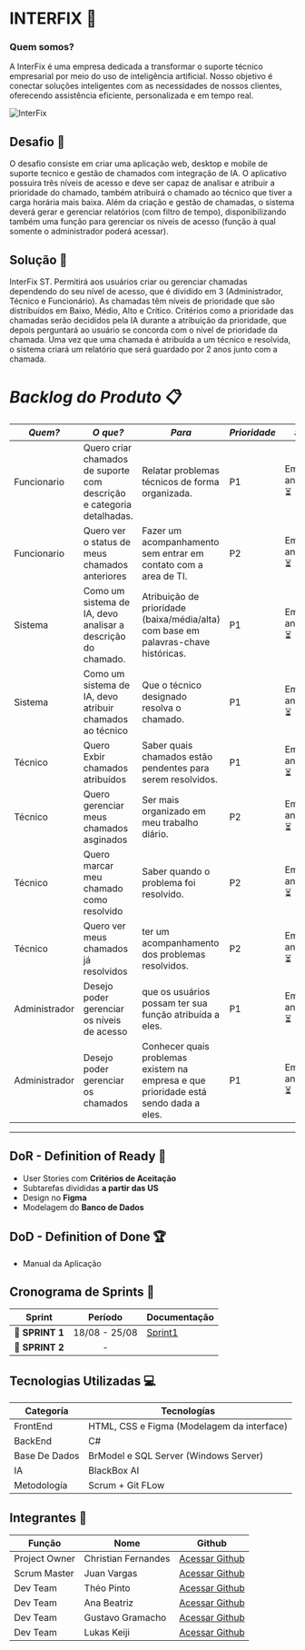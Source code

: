 ﻿# INTERFIX 🤖
 
### Quem somos?
A InterFix é uma empresa dedicada a transformar o suporte técnico empresarial por meio do uso de inteligência artificial. Nosso objetivo é conectar soluções inteligentes com as necessidades de nossos clientes, oferecendo assistência eficiente, personalizada e em tempo real.

![InterFix](https://github.com/user-attachments/assets/8aa8a096-88fa-4be4-952c-946d63ceed66)

## Desafio <a id="desafio"></a> 🏅

O desafio consiste em criar uma aplicação web, desktop e mobile de suporte tecnico e gestão de chamados com integração de IA. O aplicativo possuira três níveis de acesso e deve ser capaz de analisar e atribuir a prioridade do chamado, também atribuirá o chamado ao técnico que tiver a carga horária mais baixa. Além da criação e gestão de chamadas, o sistema deverá gerar e gerenciar relatórios (com filtro de tempo), disponibilizando também uma função para gerenciar os níveis de acesso (função à qual somente o administrador poderá acessar).

## Solução 🏅
InterFix ST. Permitirá aos usuários criar ou gerenciar chamadas dependendo do seu nível de acesso, que é dividido em 3 (Administrador, Técnico e Funcionário). As chamadas têm níveis de prioridade que são distribuídos em Baixo, Médio, Alto e Crítico. Critérios como a prioridade das chamadas serão decididos pela IA durante a atribuição da prioridade, que depois perguntará ao usuário se concorda com o nível de prioridade da chamada. Uma vez que uma chamada é atribuída a um técnico e resolvida, o sistema criará um relatório que será guardado por 2 anos junto com a chamada.

# *Backlog do Produto* 📋

|*Quem?*        | *O que?*                                                              |*Para*                                                                                | *Prioridade* | *Status*      |
|---------------|-----------------------------------------------------------------------|--------------------------------------------------------------------------------------|--------------|---------------| 
|Funcionario    | Quero criar chamados de suporte com descrição e categoria detalhadas. | Relatar problemas técnicos de forma organizada.                                      |P1            |Em andamento ⏳|
|Funcionario    | Quero ver o status de meus chamados anteriores                        | Fazer um acompanhamento sem entrar em contato com a area de TI.                      |P2            |Em andamento ⏳|
|Sistema        | Como um sistema de IA, devo analisar a descrição do chamado.          | Atribuição de prioridade (baixa/média/alta) com base em palavras-chave históricas.   |P1            |Em andamento ⏳| 
|Sistema        | Como um sistema de IA, devo atribuir chamados ao técnico              | Que o técnico designado resolva o chamado.                                           |P1            |Em andamento ⏳| 
|Técnico        | Quero Exbir chamados atribuídos                                       | Saber quais chamados estão pendentes para serem resolvidos.                          |P1            |Em andamento ⏳|
|Técnico        | Quero gerenciar meus chamados asginados                               | Ser mais organizado em meu trabalho diário.                                          |P2            |Em andamento ⏳|
|Técnico        | Quero marcar meu chamado como resolvido                               | Saber quando o problema foi resolvido.                                               |P2            |Em andamento ⏳|
|Técnico        | Quero ver meus chamados já resolvidos                                 | ter um acompanhamento dos problemas resolvidos.                                      |P2            |Em andamento ⏳| 
|Administrador  | Desejo poder gerenciar os níveis de acesso                            | que os usuários possam ter sua função atribuída a eles.                              |P1            |Em andamento ⏳|
|Administrador  | Desejo poder gerenciar os chamados                                    | Conhecer quais problemas existem na empresa e que prioridade está sendo dada a eles. |P1            |Em andamento ⏳|

---

## DoR - Definition of Ready <a id="dor"></a> 🏃

* User Stories com **Critérios de Aceitação**
* Subtarefas divididas **a partir das US**
* Design no **Figma**
* Modelagem do **Banco de Dados**


## DoD - Definition of Done 🏆

* Manual da Aplicação



## Cronograma de Sprints <a id="sprint"></a> 📅

| Sprint          |    Período    | Documentação                            |
| --------------- | :-----------: | ----------------------------------------|
| 🔖 **SPRINT 1** | 18/08 - 25/08 | [Sprint1](https://github.com/RenteriaJuan/Gestao-de-Chamados/blob/main/Scrum/Relatorios%20Sprints/Sprint1.md) |
| 🔖 **SPRINT 2** |  - | |



## Tecnologias Utilizadas 💻

Categoría | Tecnologías
--------- | -------------
FrontEnd | HTML, CSS e Figma (Modelagem da interface) 
BackEnd |  C#
Base De Dados | BrModel e SQL Server (Windows Server)
IA | BlackBox AI
Metodología | Scrum + Git FLow 

## Integrantes 👥

Função       | Nome                | Github                                                       |
------------ | --------------------| -------------------------------------------------------------|
Project Owner| Christian Fernandes | [Acessar Github](https://github.com/ChristianFernandesLemos) |
Scrum Master | Juan Vargas         | [Acessar Github](https://github.com/RenteriaJuan)            |
Dev Team     | Théo Pinto          | [Acessar Github](https://github.com/Thorphinm)               |
Dev Team     | Ana Beatriz         | [Acessar Github](https://github.com/Anasouza2802)            |
Dev Team     |Gustavo Gramacho     | [Acessar Github](https://github.com/gramachoo)               |
Dev Team     | Lukas Keiji         | [Acessar Github](https://github.com/Lucaskeiji)              |
